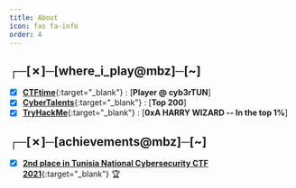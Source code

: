 ```yaml
---
title: About
icon: fas fa-info
order: 4
---
```


## ┌─[✗]─[where_i_play@mbz]─[~] 

- [x] [**CTFtime**](https://ctftime.org/team/42865){:target="_blank"} : [**Player @ cyb3rTUN**]
- [x] [**CyberTalents**](https://cybertalents.com/members/mbz/profile){:target="_blank"} : [**Top 200**]
- [x] [**TryHackMe**](https://tryhackme.com/p/mbz){:target="_blank"} : [**0xA HARRY WIZARD -- In the top 1%**]

## ┌─[✗]─[achievements@mbz]─[~] 

- [x] [**2nd place in Tunisia National Cybersecurity CTF 2021**](https://github.com/MBZ0x7/mbz0x7.github.io/blob/gh-pages/assets/img/docs/pp.pdf){:target="_blank"} 🏆


